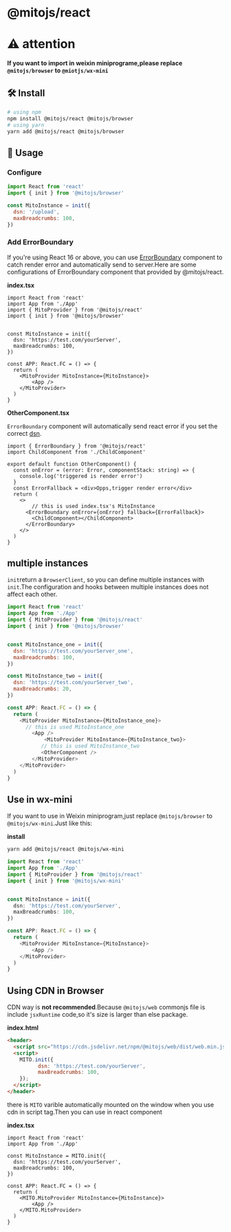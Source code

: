 # @mitojs/react

# ⚠️ attention

**If you want to import in weixin miniprograme,please replace `@mitojs/browser` to `@miotjs/wx-mini`**





## 🛠️ Install

``` bash
# using npm
npm install @mitojs/react @mitojs/browser
# using yarn
yarn add @mitojs/react @mitojs/browser
```



## 🥳 Usage

### Configure


```js
import React from 'react'
import { init } from '@mitojs/browser'

const MitoInstance = init({
  dsn: '/upload',
  maxBreadcrumbs: 100,
})
```





### Add ErrorBoundary

If you're using React 16 or above, you can use [ErrorBoundary](https://reactjs.org/docs/error-boundaries.html) component to catch render error and automatically send to server.Here are some configurations of ErrorBoundary component that provided by @mitojs/react.

**index.tsx**

```tsx
import React from 'react'
import App from './App'
import { MitoProvider } from '@mitojs/react'
import { init } from '@mitojs/browser'


const MitoInstance = init({
  dsn: 'https://test.com/yourServer',
  maxBreadcrumbs: 100,
})

const APP: React.FC = () => {
  return (
    <MitoProvider MitoInstance={MitoInstance}>
        <App />
    </MitoProvider>
  )
}
```

**OtherComponent.tsx**

`ErrorBoundary` component  will automatically send react error if you set the correct [dsn](https://github.com/mitojs/mitojs/blob/master/docs/option.md).

```tsx
import { ErrorBoundary } from '@mitojs/react'
import ChildComponent from './ChildComponent'

export default function OtherComponent() {
  const onError = (error: Error, componentStack: string) => {
    console.log('triggered is render error')
  }
  const ErrorFallback = <div>Opps,trigger render error</div>
  return (
    <>
    	// this is used index.tsx's MitoInstance
      <ErrorBoundary onError={onError} fallback={ErrorFallback}>
        <ChildComponent></ChildComponent>
      </ErrorBoundary>
    </>
  )
}
```

## multiple instances

`init`return a `BrowserClient`, so you can define multiple instances with `init`.The configuration and hooks between multiple instances does not affect each other.

```js
import React from 'react'
import App from './App'
import { MitoProvider } from '@mitojs/react'
import { init } from '@mitojs/browser'


const MitoInstance_one = init({
  dsn: 'https://test.com/yourServer_one',
  maxBreadcrumbs: 100,
})

const MitoInstance_two = init({
  dsn: 'https://test.com/yourServer_two',
  maxBreadcrumbs: 20,
})

const APP: React.FC = () => {
  return (
    <MitoProvider MitoInstance={MitoInstance_one}>
      // this is used MitoInstance_one
        <App />
    		<MitoProvider MitoInstance={MitoInstance_two}>
           // this is used MitoInstance_two
           <OtherComponent />
        </MitoProvider>
    </MitoProvider>
  )
}
```

## Use in wx-mini
If you want to use in Weixin miniprogram,just replace `@mitojs/browser` to `@mitojs/wx-mini`.Just like this:

**install**
```bash
yarn add @mitojs/react @mitojs/wx-mini
```

```typescript
import React from 'react'
import App from './App'
import { MitoProvider } from '@mitojs/react'
import { init } from '@mitojs/wx-mini'


const MitoInstance = init({
  dsn: 'https://test.com/yourServer',
  maxBreadcrumbs: 100,
})

const APP: React.FC = () => {
  return (
    <MitoProvider MitoInstance={MitoInstance}>
        <App />
    </MitoProvider>
  )
}
```


## Using CDN in Browser
CDN way is **not recommended**.Because `@mitojs/web` commonjs file is include `jsxRuntime` code,so it's size is larger than else package.

**index.html**

```html
<header>
  <script src="https://cdn.jsdelivr.net/npm/@mitojs/web/dist/web.min.js"></script>
  <script>
    MITO.init({
		  dsn: 'https://test.com/yourServer',
		  maxBreadcrumbs: 100,
    });
  </script>
</header>
```

there is `MITO` varible automatically mounted on the window when you use cdn in script tag.Then you can use in react component

**index.tsx**

```tsx
import React from 'react'
import App from './App'

const MitoInstance = MITO.init({
  dsn: 'https://test.com/yourServer',
  maxBreadcrumbs: 100,
})

const APP: React.FC = () => {
  return (
    <MITO.MitoProvider MitoInstance={MitoInstance}>
        <App />
    </MITO.MitoProvider>
  )
}
```



